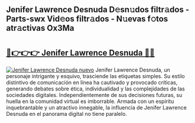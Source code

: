 ## Jenifer Lawrence Desnuda D𝚎sn𝚞dos filtr𝚊dos - Parts-swx Vid𝚎os filtr𝚊dos - N𝚞evas f𝚘tos atr𝚊ctivas Ox3Ma

# <h2><a href="http://mbch8gb.tromn.icu/?c=Jenifer+Lawrence+Desnuda">🔗👉👉👉 Jenifer Lawrence Desnuda 🔗🔗</a></h2>

[![Jenifer Lawrence Desnuda nuevo](https://i.imgur.com/pEAQMta.gif)](http://mbch8gb.tromn.icu/?c=Jenifer+Lawrence+Desnuda)
Jenifer Lawrence Desnuda, un personaje intrigante y esquivo, trasciende las etiquetas simples. Su estilo distintivo de comunicación en línea ha cautivado y provocado críticas, generando debates sobre ética, individualidad y las complejidades de las sociedades digitales. Independientemente de sus decisiones futuras, su huella en la comunidad virtual es imborrable. Armada con un espíritu inquebrantable y un atractivo innegable, la influencia de Jenifer Lawrence Desnuda en el panorama digital no tiene paralelo.
